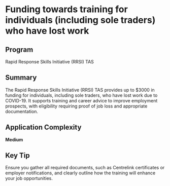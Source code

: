 # Funding towards training for individuals (including sole traders) who have lost work
  
## Program
Rapid Response Skills Initiative (RRSI) TAS

## Summary
The Rapid Response Skills Initiative (RRSI) TAS provides up to $3000 in funding for individuals, including sole traders, who have lost work due to COVID-19. It supports training and career advice to improve employment prospects, with eligibility requiring proof of job loss and appropriate documentation.

## Application Complexity
**Medium**

## Key Tip
Ensure you gather all required documents, such as Centrelink certificates or employer notifications, and clearly outline how the training will enhance your job opportunities.

